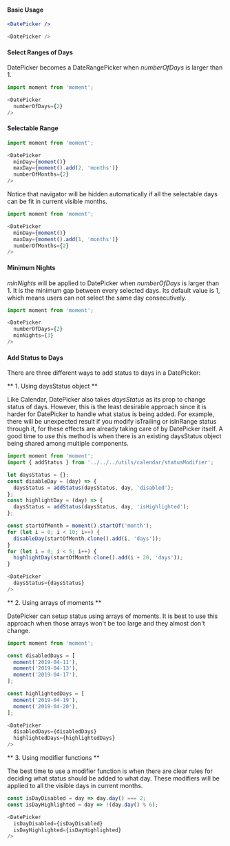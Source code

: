 #### Basic Usage

```jsx static
<DatePicker />
```

```js
<DatePicker />
```

#### Select Ranges of Days

DatePicker becomes a DateRangePicker when *numberOfDays* is larger than 1.

```js
import moment from 'moment';

<DatePicker
  numberOfDays={2}
/>
```

#### Selectable Range

```js
import moment from 'moment';

<DatePicker
  minDay={moment()}
  maxDay={moment().add(2, 'months')}
  numberOfMonths={2}
/>
```

Notice that navigator will be hidden automatically if all the selectable days can be fit in current visible months.

```js
import moment from 'moment';

<DatePicker
  minDay={moment()}
  maxDay={moment().add(1, 'months')}
  numberOfMonths={2}
/>
```

#### Minimum Nights

*minNights* will be applied to DatePicker when *numberOfDays* is larger than 1. It is the minimum gap between every selected days. Its default value is 1, which means users can not select the same day consecutively.

```js
import moment from 'moment';

<DatePicker
  numberOfDays={2}
  minNights={3}
/>
```

#### Add Status to Days

There are three different ways to add status to days in a DatePicker:

** 1. Using daysStatus object **

Like Calendar, DatePicker also takes *daysStatus* as its prop to change status of days. However, this is the least desirable approach since it is harder for DatePicker to handle what status is being added. For example, there will be unexpected result if you modify isTrailing or isInRange status through it, for these effects are already taking care of by DatePicker itself. A good time to use this method is when there is an existing daysStatus object being shared among multiple components.

```js
import moment from 'moment';
import { addStatus } from '../../../utils/calendar/statusModifier';

let daysStatus = {};
const disableDay = (day) => {
  daysStatus = addStatus(daysStatus, day, 'disabled');
};
const highlightDay = (day) => {
  daysStatus = addStatus(daysStatus, day, 'isHighlighted');
};

const startOfMonth = moment().startOf('month');
for (let i = 0; i < 10; i++) {
  disableDay(startOfMonth.clone().add(i, 'days'));
}
for (let i = 0; i < 5; i++) {
  highlightDay(startOfMonth.clone().add(i + 20, 'days'));
}

<DatePicker
  daysStatus={daysStatus}
/>
```

** 2. Using arrays of moments **

DatePicker can setup status using arrays of moments. It is best to use this approach when those arrays won't be too large and they almost don't change.

```js
import moment from 'moment';

const disabledDays = [
  moment('2019-04-11'),
  moment('2019-04-13'),
  moment('2019-04-17'),
];

const highlightedDays = [
  moment('2019-04-19'),
  moment('2019-04-20'),
];

<DatePicker
  disabledDays={disabledDays}
  highlightedDays={highlightedDays}
/>
```

** 3. Using modifier functions **

The best time to use a modifier function is when there are clear rules for deciding what status should be added to what day. These modifiers will be applied to all the visible days in current months.

```js
const isDayDisabled = day => day.day() === 2;
const isDayHighlighted = day => !(day.day() % 6);

<DatePicker
  isDayDisabled={isDayDisabled}
  isDayHighlighted={isDayHighlighted}
/>
```
